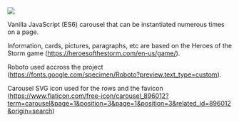 <img src="https://i.imgur.com/QQLtrjf.png">

Vanilla JavaScript (ES6) carousel that can be instantiated numerous times on a page.

Information, cards, pictures, paragraphs, etc are based on the Heroes of the Storm game (https://heroesofthestorm.com/en-us/game/).

Roboto used accross the project (https://fonts.google.com/specimen/Roboto?preview.text_type=custom).

Carousel SVG icon used for the rows and the favicon (https://www.flaticon.com/free-icon/carousel_896012?term=carousel&page=1&position=3&page=1&position=3&related_id=896012&origin=search)
